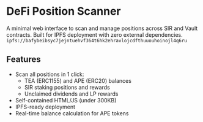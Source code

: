 # DeFi Position Scanner

A minimal web interface to scan and manage positions across SIR and Vault contracts. Built for IPFS deployment with zero external dependencies.
`ipfs://bafybeibsyc7jejntuehvf364t6hk2ehravlojcdfthuuouhoinojl4q6ru`

## Features

- Scan all positions in 1 click:
  - TEA (ERC1155) and APE (ERC20) balances
  - SIR staking positions and rewards
  - Unclaimed dividends and LP rewards
- Self-contained HTML/JS (under 300KB)
- IPFS-ready deployment
- Real-time balance calculation for APE tokens
